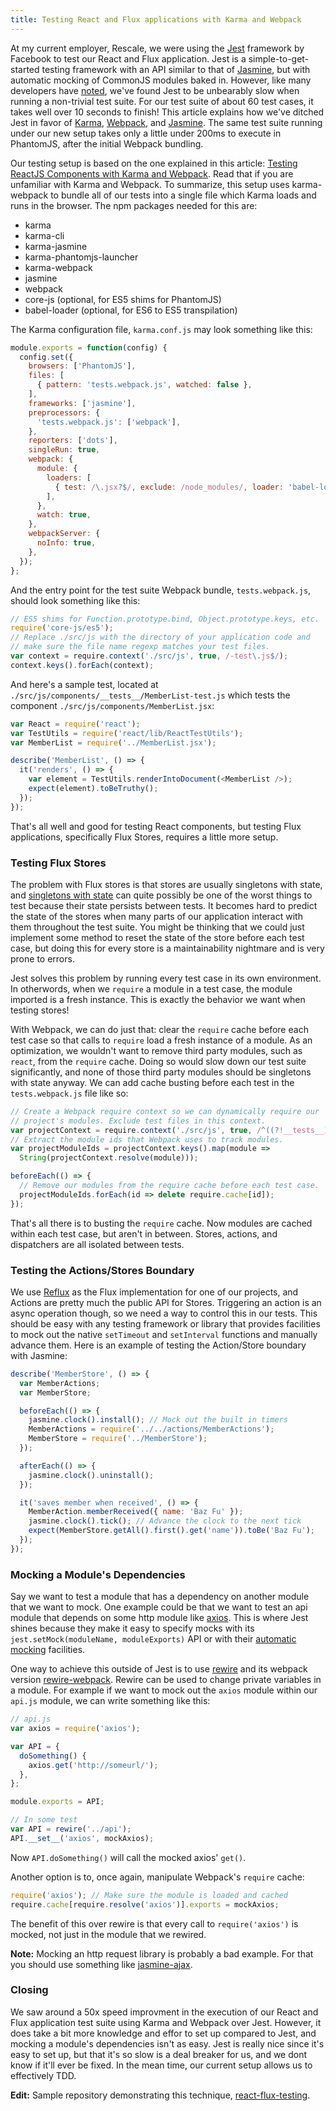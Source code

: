 ```yaml
---
title: Testing React and Flux applications with Karma and Webpack
---
```

At my current employer, Rescale, we were using the [Jest][j] framework by
Facebook to test our React and Flux application. Jest is a simple-to-get-started
testing framework with an API similar to that of [Jasmine][ja], but with
automatic mocking of CommonJS modules baked in. However, like many developers
have [noted][n], we've found Jest to be unbearably slow when running a
non-trivial test suite. For our test suite of about 60 test cases, it takes well
over 10 seconds to finish! This article explains how we've ditched Jest in favor
of [Karma][k], [Webpack][w], and [Jasmine][ja]. The same test suite running
under our new setup takes only a little under 200ms to execute in PhantomJS,
after the initial Webpack bundling.

Our testing setup is based on the one explained in this article: [Testing
ReactJS Components with Karma and Webpack][t]. Read that if you are unfamiliar
with Karma and Webpack. To summarize, this setup uses karma-webpack to bundle all
of our tests into a single file which Karma loads and runs in the browser. The
npm packages needed for this are:

- karma
- karma-cli
- karma-jasmine
- karma-phantomjs-launcher
- karma-webpack
- jasmine
- webpack
- core-js (optional, for ES5 shims for PhantomJS)
- babel-loader (optional, for ES6 to ES5 transpilation)

The Karma configuration file, `karma.conf.js` may look something like this:

```javascript
module.exports = function(config) {
  config.set({
    browsers: ['PhantomJS'],
    files: [
      { pattern: 'tests.webpack.js', watched: false },
    ],
    frameworks: ['jasmine'],
    preprocessors: {
      'tests.webpack.js': ['webpack'],
    },
    reporters: ['dots'],
    singleRun: true,
    webpack: {
      module: {
        loaders: [
          { test: /\.jsx?$/, exclude: /node_modules/, loader: 'babel-loader' },
        ],
      },
      watch: true,
    },
    webpackServer: {
      noInfo: true,
    },
  });
};
```

And the entry point for the test suite Webpack bundle, `tests.webpack.js`,
should look something like this:

```javascript
// ES5 shims for Function.prototype.bind, Object.prototype.keys, etc.
require('core-js/es5');
// Replace ./src/js with the directory of your application code and
// make sure the file name regexp matches your test files.
var context = require.context('./src/js', true, /-test\.js$/);
context.keys().forEach(context);
```

And here's a sample test, located at
`./src/js/components/__tests__/MemberList-test.js` which tests the component
`./src/js/components/MemberList.jsx`:

```javascript
var React = require('react');
var TestUtils = require('react/lib/ReactTestUtils');
var MemberList = require('../MemberList.jsx');

describe('MemberList', () => {
  it('renders', () => {
    var element = TestUtils.renderIntoDocument(<MemberList />);
    expect(element).toBeTruthy();
  });
});
```

That's all well and good for testing React components, but testing Flux
applications, specifically Flux Stores, requires a little more setup.

### Testing Flux Stores

The problem with Flux stores is that stores are usually singletons with state,
and [singletons with state][s] can quite possibly be one of the worst things to
test because their state persists between tests. It becomes hard to predict the
state of the stores when many parts of our application interact with them
throughout the test suite. You might be thinking that we could just implement
some method to reset the state of the store before each test case, but doing
this for every store is a maintainability nightmare and is very prone to errors.

Jest solves this problem by running every test case in its own environment. In
otherwords, when we `require` a module in a test case, the module imported is a
fresh instance. This is exactly the behavior we want when testing stores!

With Webpack, we can do just that: clear the `require` cache before each test
case so that calls to `require` load a fresh instance of a module. As an
optimization, we wouldn't want to remove third party modules, such as `react`,
from the `require` cache. Doing so would slow down our test suite significantly,
and none of those third party modules should be singletons with state anyway. We
can add cache busting before each test in the `tests.webpack.js` file like so:

```javascript
// Create a Webpack require context so we can dynamically require our
// project's modules. Exclude test files in this context.
var projectContext = require.context('./src/js', true, /^((?!__tests__).)*.jsx?$/);
// Extract the module ids that Webpack uses to track modules.
var projectModuleIds = projectContext.keys().map(module =>
  String(projectContext.resolve(module)));

beforeEach(() => {
  // Remove our modules from the require cache before each test case.
  projectModuleIds.forEach(id => delete require.cache[id]);
});
```

That's all there is to busting the `require` cache. Now modules are cached
within each test case, but aren't in between. Stores, actions, and dispatchers
are all isolated between tests.

### Testing the Actions/Stores Boundary

We use [Reflux][r] as the Flux implementation for one of our projects, and
Actions are pretty much the public API for Stores. Triggering an action is an
async operation though, so we need a way to control this in our tests. This
should be easy with any testing framework or library that provides facilities to
mock out the native `setTimeout` and `setInterval` functions and manually
advance them. Here is an example of testing the Action/Store boundary with
Jasmine:

```javascript
describe('MemberStore', () => {
  var MemberActions;
  var MemberStore;

  beforeEach(() => {
    jasmine.clock().install(); // Mock out the built in timers
    MemberActions = require('../../actions/MemberActions');
    MemberStore = require('../MemberStore');
  });

  afterEach(() => {
    jasmine.clock().uninstall();
  });

  it('saves member when received', () => {
    MemberAction.memberReceived({ name: 'Baz Fu' });
    jasmine.clock().tick(); // Advance the clock to the next tick
    expect(MemberStore.getAll().first().get('name')).toBe('Baz Fu');
  });
});
```

### Mocking a Module's Dependencies

Say we want to test a module that has a dependency on another module that we
want to mock. One example could be that we want to test an api module that
depends on some http module like [axios][a]. This is where Jest shines because
they make it easy to specify mocks with its `jest.setMock(moduleName,
moduleExports)` API or with their [automatic mocking][am] facilities.

One way to achieve this outside of Jest is to use [rewire][re] and its webpack
version [rewire-webpack][rw]. Rewire can be used to change private variables in
a module. For example if we want to mock out the `axios` module within our
`api.js` module, we can write something like this:

```javascript
// api.js
var axios = require('axios');

var API = {
  doSomething() {
    axios.get('http://someurl/');
  },
};

module.exports = API;

// In some test
var API = rewire('../api');
API.__set__('axios', mockAxios);
```

Now `API.doSomething()` will call the mocked axios' `get()`.

Another option is to, once again, manipulate Webpack's `require` cache:

```javascript
require('axios'); // Make sure the module is loaded and cached
require.cache[require.resolve('axios')].exports = mockAxios;
```

The benefit of this over rewire is that every call to `require('axios')` is
mocked, not just in the module that we rewired.

**Note:** Mocking an http request library is probably a bad example. For that
you should use something like [jasmine-ajax][jx].

### Closing

We saw around a 50x speed improvment in the execution of our React and Flux
application test suite using Karma and Webpack over Jest. However, it does take
a bit more knowledge and effor to set up compared to Jest, and mocking a
module's dependencies isn't as easy. Jest is really nice since it's easy to set
up, but that it's so slow is a deal breaker for us, and we dont know if it'll
ever be fixed. In the mean time, our current setup allows us to effectively TDD.

**Edit:** Sample repository demonstrating this technique,
[react-flux-testing][rt].

[a]: https://github.com/mzabriskie/axios
[am]: https://facebook.github.io/jest/docs/automatic-mocking.html
[j]: https://facebook.github.io/jest/
[ja]: http://jasmine.github.io/
[jx]: https://github.com/jasmine/jasmine-ajax
[k]: http://karma-runner.github.io/
[n]: https://github.com/facebook/jest/issues/116
[r]: https://github.com/spoike/refluxjs
[re]: https://github.com/jhnns/rewire
[rt]: https://github.com/kentor/react-flux-testing
[rw]: https://github.com/jhnns/rewire-webpack
[s]: http://misko.hevery.com/code-reviewers-guide/flaw-brittle-global-state-singletons/
[t]: https://www.codementor.io/reactjs/tutorial/test-reactjs-components-karma-webpack
[w]: http://webpack.github.io/
